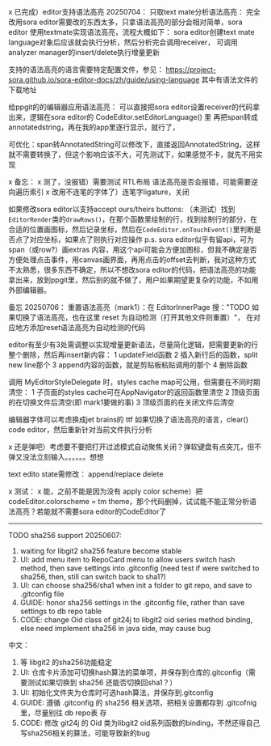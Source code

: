 x 已完成）editor支持语法高亮 20250704：
只取text mate分析语法高亮：
完全改用sora editor需要改的东西太多，只拿语法高亮的部分会相对简单，sora editor 使用textmate实现语法高亮，流程大概如下：
sora editor创建text mate language对象后应该就会执行分析，然后分析完会调用receiver，
可调用analyzer manager的insert/delete执行增量更新



支持的语法高亮的语言需要特定配置文件，参见：
https://project-sora.github.io/sora-editor-docs/zh/guide/using-language
其中有语法文件的下载地址




给ppgit的的编辑器应用语法高亮：
可以直接把sora editor设置receiver的代码拿出来，逻辑在sora editor的 CodeEditor.setEditorLanguage() 里
再把span转成annotatedstring，再在我的app里逐行显示，就行了，

可优化：span转AnnotatedString可以修改下，直接返回AnnotatedString，这样就不需要转换了，但这个影响应该不大，可先测试下，如果感觉不卡，就先不用实现

x 备忘：
x 测了，没报错）需要测试 RTL布局 语法高亮是否会报错，可能需要逆向遍历索引
x 改用不连笔的字体了）连笔字ligature，关闭




如果修改sora editor以支持accept ours/theirs buttons:
（未测试）找到`EditorRender`类的`drawRows()`，在那个函数里绘制的行，找到绘制行的部分，在合适的位置画图标，然后记录坐标，然后在`CodeEditor.onTouchEvent()`里判断是否点了对应坐标，如果点了则执行对应操作
p.s. sora editor似乎有留api，可为span（或row?）画extras 内容，用这个api可能会方便加图标，但我不确定是否方便处理点击事件，用canvas画界面，再用点击的offset去判断，我对这种方式不太熟悉，很多东西不确定，所以不想改sora editor的代码，把语法高亮的功能拿出来，放到ppgit里，然后别的就不做了，用户如果期望更复杂的功能，不如用外部编辑器。



备忘 20250706：
重置语法高亮（mark1）：在 EditorInnerPage 搜："TODO 如果切换了语法高亮，也在这里 reset 为自动检测（打开其他文件则重置）"， 在对应地方添加reset语法高亮为自动检测的代码

editor有至少有3处需调整以实现增量更新语法，尽量简化逻辑，把需要更新的行整个删除，然后再insert新内容：
    1 updateField函数
    2 插入新行后的函数，split new line那个
    3 append内容的函数，就是剪贴板粘贴调用的那个
    4 删除函数

调用 MyEditorStyleDelegate 时，styles cache map可公用，但需要在不同时期清空：
    1 子页面的styles cache可在AppNavigator的返回函数里清空
    2 顶级页面的在切换文件后清空(即 mark1要做的事)
    3 顶级页面的在关闭文件后清空

编辑器字体可以考虑换成jet brains的 ttf
如果切换了语法高亮的语言，clear() code editor，然后重新针对当前文件执行分析

x 还是弹吧）考虑要不要把打开过滤模式自动聚焦关闭？弹软键盘有点突兀，但不弹又没法立刻输入。。。。。。想想



text edito state需修改：
append/replace
delete

x 测试：
x 能，之前不能是因为没有 apply color scheme）把 codeEditor.colorscheme = tm theme，那个代码删掉，试试能不能正常分析语法高亮？若能就不需要sora editor的CodeEditor了


---
TODO sha256 support 20250607:
1. waiting for libgit2 sha256 feature become stable
2. UI: add menu item to RepoCard menu to allow users switch hash method, then save settings into .gitconfig (need test if were switched to sha256, then, still can switch back to sha1?)
3. UI: can choose sha256/sha1 when init a folder to git repo, and save to .gitconfig file
4. GUIDE: honor sha256 settings in the .gitconfig file, rather than save settings to db repo table
5. CODE: change Oid class of git24j to libgit2 oid series method binding, else need implement sha256 in java side, may cause bug


中文：
1. 等 libgit2 的sha256功能稳定
2. UI: 仓库卡片添加可切换hash算法的菜单项，并保存到仓库的.gitconfig（需要测试如果切换到 sha256 还能否切换回sha1？）
3. UI: 初始化文件夹为仓库时可选hash算法，并保存到.gitconfig
4. GUIDE: 遵循 .gitconfig 的 sha256 相关选项，把相关设置都存到 .gitcofnig 里，尽量别往 db repo表 存
5. CODE: 修改 git24j 的 Oid 类为libgit2 oid系列函数的binding，不然还得自己写sha256相关的算法，可能导致新的bug

